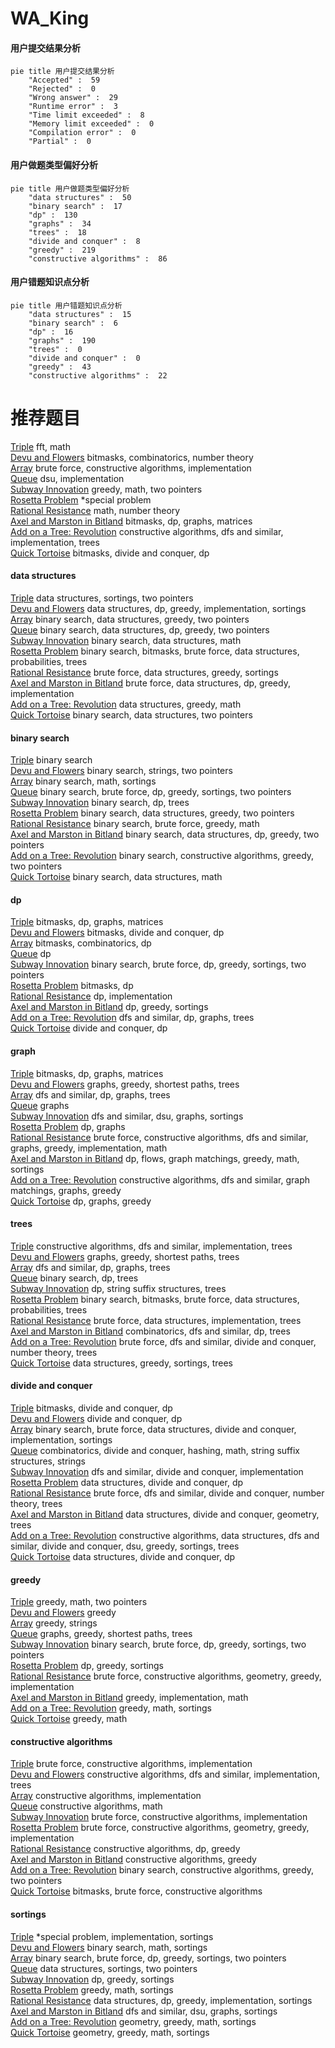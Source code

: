 # WA_King
<!-- tabs:start -->
#### **用户提交结果分析**

```mermaid
pie title 用户提交结果分析
    "Accepted" :  59
    "Rejected" :  0
    "Wrong answer" :  29
    "Runtime error" :  3
    "Time limit exceeded" :  8
    "Memory limit exceeded" :  0
    "Compilation error" :  0
    "Partial" :  0
```
#### **用户做题类型偏好分析**

```mermaid
pie title 用户做题类型偏好分析
    "data structures" :  50
    "binary search" :  17
    "dp" :  130
    "graphs" :  34
    "trees" :  18
    "divide and conquer" :  8
    "greedy" :  219
    "constructive algorithms" :  86
```
#### **用户错题知识点分析**

```mermaid
pie title 用户错题知识点分析
    "data structures" :  15
    "binary search" :  6
    "dp" :  16
    "graphs" :  190
    "trees" :  0
    "divide and conquer" :  0
    "greedy" :  43
    "constructive algorithms" :  22
```
<!-- tabs:end -->
# 推荐题目
[Triple](http://codeforces.com/problemset/problem/1119/H)		fft,
                        math		  
[Devu and Flowers](http://codeforces.com/problemset/problem/451/E)		bitmasks,
                        combinatorics,
                        number theory		  
[Array](http://codeforces.com/problemset/problem/300/A)		brute force,
                        constructive algorithms,
                        implementation		  
[Queue](http://codeforces.com/problemset/problem/490/B)		dsu,
                        implementation		  
[Subway Innovation](http://codeforces.com/problemset/problem/371/E)		greedy,
                        math,
                        two pointers		  
[Rosetta Problem](http://codeforces.com/problemset/problem/656/D)		*special problem		  
[Rational Resistance](http://codeforces.com/problemset/problem/343/A)		math,
                        number theory		  
[Axel and Marston in Bitland](https://codeforces.com/contest/781/problem/D)		bitmasks,
                        dp,
                        graphs,
                        matrices		  
[Add on a Tree: Revolution](https://codeforces.com/contest/1189/problem/D2)		constructive algorithms,
                        dfs and similar,
                        implementation,
                        trees		  
[Quick Tortoise](http://codeforces.com/problemset/problem/232/E)		bitmasks,
                        divide and conquer,
                        dp		  
<!-- tabs:start -->
#### **data structures**
[Triple](https://codeforces.com/contest/1501/problem/F)		data structures,
                        sortings,
                        two pointers		  
[Devu and Flowers](https://codeforces.com/contest/528/problem/B)		data structures,
                        dp,
                        greedy,
                        implementation,
                        sortings		  
[Array](http://codeforces.com/problemset/problem/954/G)		binary search,
                        data structures,
                        greedy,
                        two pointers		  
[Queue](http://codeforces.com/problemset/problem/1492/C)		binary search,
                        data structures,
                        dp,
                        greedy,
                        two pointers		  
[Subway Innovation](http://codeforces.com/problemset/problem/1490/G)		binary search,
                        data structures,
                        math		  
[Rosetta Problem](http://codeforces.com/problemset/problem/1479/D)		binary search,
                        bitmasks,
                        brute force,
                        data structures,
                        probabilities,
                        trees		  
[Rational Resistance](http://codeforces.com/problemset/problem/1497/A)		brute force,
                        data structures,
                        greedy,
                        sortings		  
[Axel and Marston in Bitland](http://codeforces.com/problemset/problem/1491/C)		brute force,
                        data structures,
                        dp,
                        greedy,
                        implementation		  
[Add on a Tree: Revolution](http://codeforces.com/problemset/problem/1492/B)		data structures,
                        greedy,
                        math		  
[Quick Tortoise](http://codeforces.com/problemset/problem/1436/E)		binary search,
                        data structures,
                        two pointers		  
#### **binary search**
[Triple](https://codeforces.com/contest/966/problem/A)		binary search		  
[Devu and Flowers](http://codeforces.com/problemset/problem/701/C)		binary search,
                        strings,
                        two pointers		  
[Array](http://codeforces.com/problemset/problem/348/A)		binary search,
                        math,
                        sortings		  
[Queue](https://codeforces.com/contest/614/problem/D)		binary search,
                        brute force,
                        dp,
                        greedy,
                        sortings,
                        two pointers		  
[Subway Innovation](http://codeforces.com/problemset/problem/932/D)		binary search,
                        dp,
                        trees		  
[Rosetta Problem](http://codeforces.com/problemset/problem/954/G)		binary search,
                        data structures,
                        greedy,
                        two pointers		  
[Rational Resistance](http://codeforces.com/problemset/problem/1476/B)		binary search,
                        brute force,
                        greedy,
                        math		  
[Axel and Marston in Bitland](http://codeforces.com/problemset/problem/1492/C)		binary search,
                        data structures,
                        dp,
                        greedy,
                        two pointers		  
[Add on a Tree: Revolution](http://codeforces.com/problemset/problem/1463/D)		binary search,
                        constructive algorithms,
                        greedy,
                        two pointers		  
[Quick Tortoise](http://codeforces.com/problemset/problem/1490/G)		binary search,
                        data structures,
                        math		  
#### **dp**
[Triple](https://codeforces.com/contest/781/problem/D)		bitmasks,
                        dp,
                        graphs,
                        matrices		  
[Devu and Flowers](http://codeforces.com/problemset/problem/232/E)		bitmasks,
                        divide and conquer,
                        dp		  
[Array](http://codeforces.com/problemset/problem/1185/G1)		bitmasks,
                        combinatorics,
                        dp		  
[Queue](http://codeforces.com/problemset/problem/264/C)		dp		  
[Subway Innovation](https://codeforces.com/contest/614/problem/D)		binary search,
                        brute force,
                        dp,
                        greedy,
                        sortings,
                        two pointers		  
[Rosetta Problem](http://codeforces.com/problemset/problem/1051/D)		bitmasks,
                        dp		  
[Rational Resistance](http://codeforces.com/problemset/problem/526/E)		dp,
                        implementation		  
[Axel and Marston in Bitland](http://codeforces.com/problemset/problem/747/D)		dp,
                        greedy,
                        sortings		  
[Add on a Tree: Revolution](http://codeforces.com/problemset/problem/855/G)		dfs and similar,
                        dp,
                        graphs,
                        trees		  
[Quick Tortoise](http://codeforces.com/problemset/problem/868/F)		divide and conquer,
                        dp		  
#### **graph**
[Triple](https://codeforces.com/contest/781/problem/D)		bitmasks,
                        dp,
                        graphs,
                        matrices		  
[Devu and Flowers](http://codeforces.com/problemset/problem/1437/D)		graphs,
                        greedy,
                        shortest paths,
                        trees		  
[Array](http://codeforces.com/problemset/problem/855/G)		dfs and similar,
                        dp,
                        graphs,
                        trees		  
[Queue](https://codeforces.com/contest/418/problem/A)		graphs		  
[Subway Innovation](http://codeforces.com/problemset/problem/160/D)		dfs and similar,
                        dsu,
                        graphs,
                        sortings		  
[Rosetta Problem](http://codeforces.com/problemset/problem/1472/C)		dp,
                        graphs		  
[Rational Resistance](http://codeforces.com/problemset/problem/1487/C)		brute force,
                        constructive algorithms,
                        dfs and similar,
                        graphs,
                        greedy,
                        implementation,
                        math		  
[Axel and Marston in Bitland](http://codeforces.com/problemset/problem/1437/C)		dp,
                        flows,
                        graph matchings,
                        greedy,
                        math,
                        sortings		  
[Add on a Tree: Revolution](http://codeforces.com/problemset/problem/1470/D)		constructive algorithms,
                        dfs and similar,
                        graph matchings,
                        graphs,
                        greedy		  
[Quick Tortoise](http://codeforces.com/problemset/problem/1476/C)		dp,
                        graphs,
                        greedy		  
#### **trees**
[Triple](https://codeforces.com/contest/1189/problem/D2)		constructive algorithms,
                        dfs and similar,
                        implementation,
                        trees		  
[Devu and Flowers](http://codeforces.com/problemset/problem/1437/D)		graphs,
                        greedy,
                        shortest paths,
                        trees		  
[Array](http://codeforces.com/problemset/problem/855/G)		dfs and similar,
                        dp,
                        graphs,
                        trees		  
[Queue](http://codeforces.com/problemset/problem/932/D)		binary search,
                        dp,
                        trees		  
[Subway Innovation](http://codeforces.com/problemset/problem/86/C)		dp,
                        string suffix structures,
                        trees		  
[Rosetta Problem](http://codeforces.com/problemset/problem/1479/D)		binary search,
                        bitmasks,
                        brute force,
                        data structures,
                        probabilities,
                        trees		  
[Rational Resistance](http://codeforces.com/problemset/problem/1511/C)		brute force,
                        data structures,
                        implementation,
                        trees		  
[Axel and Marston in Bitland](http://codeforces.com/problemset/problem/1499/F)		combinatorics,
                        dfs and similar,
                        dp,
                        trees		  
[Add on a Tree: Revolution](http://codeforces.com/problemset/problem/1491/E)		brute force,
                        dfs and similar,
                        divide and conquer,
                        number theory,
                        trees		  
[Quick Tortoise](http://codeforces.com/problemset/problem/1466/D)		data structures,
                        greedy,
                        sortings,
                        trees		  
#### **divide and conquer**
[Triple](http://codeforces.com/problemset/problem/232/E)		bitmasks,
                        divide and conquer,
                        dp		  
[Devu and Flowers](http://codeforces.com/problemset/problem/868/F)		divide and conquer,
                        dp		  
[Array](http://codeforces.com/problemset/problem/1461/D)		binary search,
                        brute force,
                        data structures,
                        divide and conquer,
                        implementation,
                        sortings		  
[Queue](http://codeforces.com/problemset/problem/1466/G)		combinatorics,
                        divide and conquer,
                        hashing,
                        math,
                        string suffix structures,
                        strings		  
[Subway Innovation](http://codeforces.com/problemset/problem/1490/D)		dfs and similar,
                        divide and conquer,
                        implementation		  
[Rosetta Problem](https://codeforces.com/contest/1483/problem/C)		data structures,
                        divide and conquer,
                        dp		  
[Rational Resistance](http://codeforces.com/problemset/problem/1491/E)		brute force,
                        dfs and similar,
                        divide and conquer,
                        number theory,
                        trees		  
[Axel and Marston in Bitland](http://codeforces.com/problemset/problem/1303/G)		data structures,
                        divide and conquer,
                        geometry,
                        trees		  
[Add on a Tree: Revolution](http://codeforces.com/problemset/problem/1494/D)		constructive algorithms,
                        data structures,
                        dfs and similar,
                        divide and conquer,
                        dsu,
                        greedy,
                        sortings,
                        trees		  
[Quick Tortoise](http://codeforces.com/problemset/problem/1482/E)		data structures,
                        divide and conquer,
                        dp		  
#### **greedy**
[Triple](http://codeforces.com/problemset/problem/371/E)		greedy,
                        math,
                        two pointers		  
[Devu and Flowers](http://codeforces.com/problemset/problem/333/B)		greedy		  
[Array](http://codeforces.com/problemset/problem/1107/A)		greedy,
                        strings		  
[Queue](http://codeforces.com/problemset/problem/1437/D)		graphs,
                        greedy,
                        shortest paths,
                        trees		  
[Subway Innovation](https://codeforces.com/contest/614/problem/D)		binary search,
                        brute force,
                        dp,
                        greedy,
                        sortings,
                        two pointers		  
[Rosetta Problem](http://codeforces.com/problemset/problem/747/D)		dp,
                        greedy,
                        sortings		  
[Rational Resistance](https://codeforces.com/contest/1293/problem/D)		brute force,
                        constructive algorithms,
                        geometry,
                        greedy,
                        implementation		  
[Axel and Marston in Bitland](http://codeforces.com/problemset/problem/1152/A)		greedy,
                        implementation,
                        math		  
[Add on a Tree: Revolution](http://codeforces.com/problemset/problem/1417/B)		greedy,
                        math,
                        sortings		  
[Quick Tortoise](http://codeforces.com/problemset/problem/1163/A)		greedy,
                        math		  
#### **constructive algorithms**
[Triple](http://codeforces.com/problemset/problem/300/A)		brute force,
                        constructive algorithms,
                        implementation		  
[Devu and Flowers](https://codeforces.com/contest/1189/problem/D2)		constructive algorithms,
                        dfs and similar,
                        implementation,
                        trees		  
[Array](http://codeforces.com/problemset/problem/421/A)		constructive algorithms,
                        implementation		  
[Queue](http://codeforces.com/problemset/problem/42/D)		constructive algorithms,
                        math		  
[Subway Innovation](https://codeforces.com/contest/668/problem/B)		brute force,
                        constructive algorithms,
                        implementation		  
[Rosetta Problem](https://codeforces.com/contest/1293/problem/D)		brute force,
                        constructive algorithms,
                        geometry,
                        greedy,
                        implementation		  
[Rational Resistance](http://codeforces.com/problemset/problem/1108/D)		constructive algorithms,
                        dp,
                        greedy		  
[Axel and Marston in Bitland](http://codeforces.com/problemset/problem/1493/A)		constructive algorithms,
                        greedy		  
[Add on a Tree: Revolution](http://codeforces.com/problemset/problem/1463/D)		binary search,
                        constructive algorithms,
                        greedy,
                        two pointers		  
[Quick Tortoise](https://codeforces.com/contest/1456/problem/B)		bitmasks,
                        brute force,
                        constructive algorithms		  
#### **sortings**
[Triple](http://codeforces.com/problemset/problem/291/A)		*special problem,
                        implementation,
                        sortings		  
[Devu and Flowers](http://codeforces.com/problemset/problem/348/A)		binary search,
                        math,
                        sortings		  
[Array](https://codeforces.com/contest/614/problem/D)		binary search,
                        brute force,
                        dp,
                        greedy,
                        sortings,
                        two pointers		  
[Queue](https://codeforces.com/contest/1501/problem/F)		data structures,
                        sortings,
                        two pointers		  
[Subway Innovation](http://codeforces.com/problemset/problem/747/D)		dp,
                        greedy,
                        sortings		  
[Rosetta Problem](http://codeforces.com/problemset/problem/1417/B)		greedy,
                        math,
                        sortings		  
[Rational Resistance](https://codeforces.com/contest/528/problem/B)		data structures,
                        dp,
                        greedy,
                        implementation,
                        sortings		  
[Axel and Marston in Bitland](http://codeforces.com/problemset/problem/160/D)		dfs and similar,
                        dsu,
                        graphs,
                        sortings		  
[Add on a Tree: Revolution](https://codeforces.com/contest/1496/problem/C)		geometry,
                        greedy,
                        math,
                        sortings		  
[Quick Tortoise](http://codeforces.com/problemset/problem/1495/A)		geometry,
                        greedy,
                        math,
                        sortings		  
<!-- tabs:end -->
